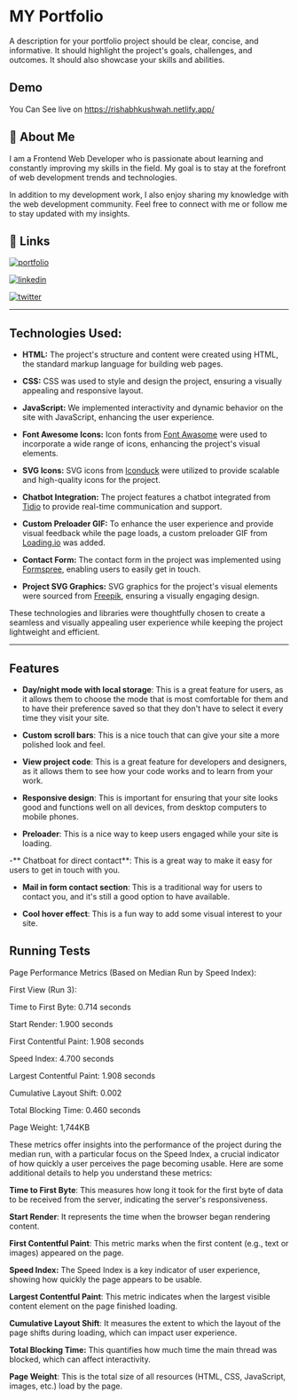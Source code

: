 
# MY Portfolio


A description for your portfolio project should be clear, concise, and informative. It should highlight the project's goals, challenges, and outcomes. It should also showcase your skills and abilities.


## Demo

You Can See live on  https://rishabhkushwah.netlify.app/


## 🚀 About Me
I am a Frontend Web Developer who is passionate about learning and constantly improving my skills in the field. My goal is to stay at the forefront of web development trends and technologies.

In addition to my development work, I also enjoy sharing my knowledge with the web development community. Feel free to connect with me or follow me to stay updated with my insights.



## 🔗 Links
[![portfolio](https://img.shields.io/badge/my_portfolio-000?style=for-the-badge&logo=ko-fi&logoColor=white)](https://rishabhkushwah.netlify.app/)

[![linkedin](https://img.shields.io/badge/linkedin-0A66C2?style=for-the-badge&logo=linkedin&logoColor=white)](https://www.linkedin.com/in/rjkush17/)

[![twitter](https://img.shields.io/badge/instagram-1DA1F2?style=for-the-badge&logo=instagram&logoColor=white)](https://www.instagram.com/rjkush17/)


---
## Technologies Used:

- **HTML:** The project's structure and content were created using HTML, the standard markup language for building web pages.

- **CSS:** CSS was used to style and design the project, ensuring a visually appealing and responsive layout. 

- **JavaScript:** We implemented interactivity and dynamic behavior on the site with JavaScript, enhancing the user experience.

- **Font Awesome Icons:** Icon fonts from [Font Awasome](https://fontawesome.com/) were used to incorporate a wide range of icons, enhancing the project's visual elements.

- **SVG Icons:** SVG icons from [Iconduck](https://iconduck.com/) were utilized to provide scalable and high-quality icons for the project.

- **Chatbot Integration:** The project features a chatbot integrated from [Tidio](https://www.tidio.com/) to provide real-time communication and support.

- **Custom Preloader GIF:** To enhance the user experience and provide visual feedback while the page loads, a custom preloader GIF from [Loading.io](https://loading.io/) was added.

- **Contact Form:** The contact form in the project was implemented using [Formspree](https://formspree.io/), enabling users to easily get in touch.

- **Project SVG Graphics:** SVG graphics for the project's visual elements were sourced from [Freepik](https://www.freepik.com/), ensuring a visually engaging design.

These technologies and libraries were thoughtfully chosen to create a seamless and visually appealing user experience while keeping the project lightweight and efficient.

---

## Features

- **Day/night mode with local storage**: This is a great feature for users, as it allows them to choose the mode that is most comfortable for them and to have their preference saved so that they don't have to select it every time they visit your site.

- **Custom scroll bars**: This is a nice touch that can give your site a more polished look and feel.

- **View project code**: This is a great feature for developers and designers, as it allows them to see how your code works and to learn from your work.

- **Responsive design**: This is important for ensuring that your site looks good and functions well on all devices, from desktop computers to mobile phones.

- **Preloader**: This is a nice way to keep users engaged while your site is loading.

-** Chatboat for direct contact**: This is a great way to make it easy for users to get in touch with you.

- **Mail in form contact section**: This is a traditional way for users to contact you, and it's still a good option to have available.

- **Cool hover effect**: This is a fun way to add some visual interest to your site.


## Running Tests

Page Performance Metrics (Based on Median Run by Speed Index):

First View (Run 3):

Time to First Byte: 0.714 seconds

Start Render: 1.900 seconds

First Contentful Paint: 1.908 seconds

Speed Index: 4.700 seconds

Largest Contentful Paint: 1.908 seconds

Cumulative Layout Shift: 0.002

Total Blocking Time: 0.460 seconds

Page Weight: 1,744KB

These metrics offer insights into the performance of the project during the median run, with a particular focus on the Speed Index, a crucial indicator of how quickly a user perceives the page becoming usable. Here are some additional details to help you understand these metrics:

**Time to First Byte**: This measures how long it took for the first byte of data to be received from the server, indicating the server's responsiveness.

**Start Render**: It represents the time when the browser began rendering content.

**First Contentful Paint**: This metric marks when the first content (e.g., text or images) appeared on the page.

**Speed Index:** The Speed Index is a key indicator of user experience, showing how quickly the page appears to be usable.

**Largest Contentful Paint**: This metric indicates when the largest visible content element on the page finished loading.

**Cumulative Layout Shift**: It measures the extent to which the layout of the page shifts during loading, which can impact user experience.

**Total Blocking Time:** This quantifies how much time the main thread was blocked, which can affect interactivity.

**Page Weight**: This is the total size of all resources (HTML, CSS, JavaScript, images, etc.) load by the page.
